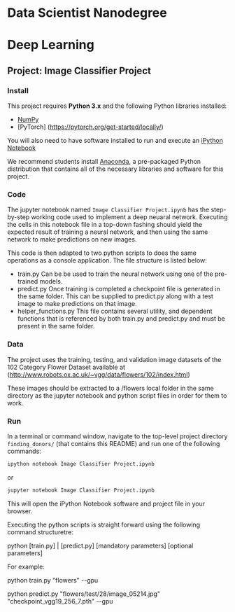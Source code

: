 # Data Scientist Nanodegree
# Deep Learning
## Project: Image Classifier Project

### Install

This project requires **Python 3.x** and the following Python libraries installed:

- [NumPy](http://www.numpy.org/)
- [PyTorch] (https://pytorch.org/get-started/locally/)

You will also need to have software installed to run and execute an [iPython Notebook](http://ipython.org/notebook.html)

We recommend students install [Anaconda](https://www.continuum.io/downloads), a pre-packaged Python distribution that contains all of the necessary libraries and software for this project.

### Code

The jupyter notebook named `Image Classifier Project.ipynb` has the step-by-step working code used to implement a deep neuaral network. Executing the cells in this notebook file in a top-down fashing should yield the expected result of training a neural network, and then using the same network to make predictions on new images.

This code is then adapted to two python scripts to does the same operations as a console application. The file structure is listed below:
- train.py Can be be used to train the neural network using one of the pre-trained models.
- predict.py Once training is completed a checkpoint file is generated in the same folder. This can be supplied to predict.py along with a test image to make predictions on that image.
- helper_functions.py This file contains several utility, and dependent functions that is referenced by both train.py and predict.py and must be present in the same folder.

### Data

The project uses the training, testing, and validation image datasets of the 102 Category Flower Dataset available at (http://www.robots.ox.ac.uk/~vgg/data/flowers/102/index.html)

These images should be extracted to a /flowers local folder in the same directory as the jupyter notebook and python script files in order for them to work.

### Run

In a terminal or command window, navigate to the top-level project directory `finding_donors/` (that contains this README) and run one of the following commands:

```bash
ipython notebook Image Classifier Project.ipynb
```  
or
```bash
jupyter notebook Image Classifier Project.ipynb
```

This will open the iPython Notebook software and project file in your browser.

Executing the python scripts is straight forward using the following command structuretre:

python [train.py] | [predict.py] [mandatory parameters] [optional parameters]

For example:

python train.py "flowers" --gpu

python predict.py "flowers/test/28/image_05214.jpg" "checkpoint_vgg19_256_7.pth" --gpu


